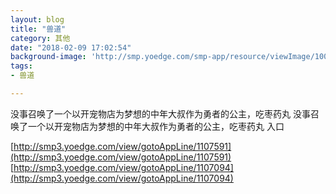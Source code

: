 ```yaml
---
layout: blog
title: "兽道"
category: 其他
date: "2018-02-09 17:02:54"
background-image: 'http://smp.yoedge.com/smp-app/resource/viewImage/1003146appline.png'
tags:
- 兽道

---
```

没事召唤了一个以开宠物店为梦想的中年大叔作为勇者的公主，吃枣药丸
没事召唤了一个以开宠物店为梦想的中年大叔作为勇者的公主，吃枣药丸
入口

[http://smp3.yoedge.com/view/gotoAppLine/1107591](http://smp3.yoedge.com/view/gotoAppLine/1107591)
[http://smp3.yoedge.com/view/gotoAppLine/1107094](http://smp3.yoedge.com/view/gotoAppLine/1107094)

        
